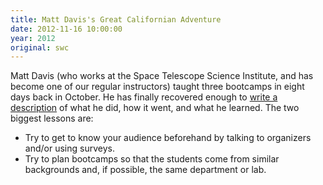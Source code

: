 ```yaml
---
title: Matt Davis's Great Californian Adventure
date: 2012-11-16 10:00:00
year: 2012
original: swc
---
```


<p>Matt Davis (who works at the Space Telescope Science Institute, and has become one of our regular instructors) taught three bootcamps in eight days back in October. He has finally recovered enough to <a href="http://penandpants.com/2012/11/12/software-carpentry-california-tour-2012/">write a description</a> of what he did, how it went, and what he learned. The two biggest lessons are:</p>
<ul>
  <li>Try to get to know your audience beforehand by talking to organizers and/or using surveys.</li>
  <li>Try to plan bootcamps so that the students come from similar backgrounds and, if possible, the same department or lab.</li>
</ul>

